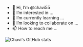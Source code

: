 - 👋 Hi, I’m @chavi55
- 👀 I’m interested in ...
- 🌱 I’m currently learning ...
- 💞️ I’m looking to collaborate on ...
- 📫 How to reach me ...

<!---
chavi55/chavi55 is a ✨ special ✨ repository because its `README.md` (this file) appears on your GitHub profile.
You can click the Preview link to take a look at your changes.
--->

![Chavi's GitHub stats](https://github-readme-stats.vercel.app/api?username=Subinhyun&show_icons=true)
